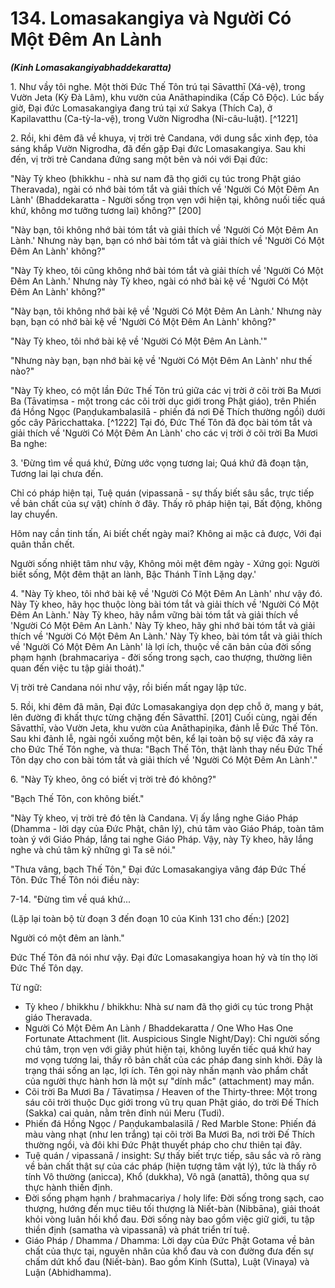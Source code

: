 # 134. Lomasakangiya và Người Có Một Đêm An Lành
***(Kinh Lomasakangiyabhaddekaratta)***

1\.  Như vầy tôi nghe. Một thời Đức Thế Tôn trú tại Sāvatthī (Xá-vệ), trong Vườn Jeta (Kỳ Đà Lâm), khu vườn của Anāthapindika (Cấp Cô Độc). Lúc bấy giờ, Đại đức Lomasakangiya đang trú tại xứ Sakya (Thích Ca), ở Kapilavatthu (Ca-tỳ-la-vệ), trong Vườn Nigrodha (Ni-câu-luật). [^1221]

2\.  Rồi, khi đêm đã về khuya, vị trời trẻ Candana, với dung sắc xinh đẹp, tỏa sáng khắp Vườn Nigrodha, đã đến gặp Đại đức Lomasakangiya. Sau khi đến, vị trời trẻ Candana đứng sang một bên và nói với Đại đức:

"Này Tỳ kheo (bhikkhu - nhà sư nam đã thọ giới cụ túc trong Phật giáo Theravada), ngài có nhớ bài tóm tắt và giải thích về 'Người Có Một Đêm An Lành' (Bhaddekaratta - Người sống trọn vẹn với hiện tại, không nuối tiếc quá khứ, không mơ tưởng tương lai) không?" [200]

"Này bạn, tôi không nhớ bài tóm tắt và giải thích về 'Người Có Một Đêm An Lành.' Nhưng này bạn, bạn có nhớ bài tóm tắt và giải thích về 'Người Có Một Đêm An Lành' không?"

"Này Tỳ kheo, tôi cũng không nhớ bài tóm tắt và giải thích về 'Người Có Một Đêm An Lành.' Nhưng này Tỳ kheo, ngài có nhớ bài kệ về 'Người Có Một Đêm An Lành' không?"

"Này bạn, tôi không nhớ bài kệ về 'Người Có Một Đêm An Lành.' Nhưng này bạn, bạn có nhớ bài kệ về 'Người Có Một Đêm An Lành' không?"

"Này Tỳ kheo, tôi nhớ bài kệ về 'Người Có Một Đêm An Lành.'"

"Nhưng này bạn, bạn nhớ bài kệ về 'Người Có Một Đêm An Lành' như thế nào?"

"Này Tỳ kheo, có một lần Đức Thế Tôn trú giữa các vị trời ở cõi trời Ba Mươi Ba (Tāvatiṃsa - một trong các cõi trời dục giới trong Phật giáo), trên Phiến đá Hồng Ngọc (Paṇḍukambalasilā - phiến đá nơi Đế Thích thường ngồi) dưới gốc cây Pāricchattaka. [^1222] Tại đó, Đức Thế Tôn đã đọc bài tóm tắt và giải thích về 'Người Có Một Đêm An Lành' cho các vị trời ở cõi trời Ba Mươi Ba nghe:

3\.  'Đừng tìm về quá khứ,
Đừng ước vọng tương lai;
Quá khứ đã đoạn tận,
Tương lai lại chưa đến.

Chỉ có pháp hiện tại,
Tuệ quán (vipassanā - sự thấy biết sâu sắc, trực tiếp về bản chất của sự vật) chính ở đây.
Thấy rõ pháp hiện tại,
Bất động, không lay chuyển.

Hôm nay cần tinh tấn,
Ai biết chết ngày mai?
Không ai mặc cả được,
Với đại quân thần chết.

Người sống nhiệt tâm như vậy,
Không mỏi mệt đêm ngày -
Xứng gọi: Người biết sống,
Một đêm thật an lành,
Bậc Thánh Tĩnh Lặng dạy.'

4\.  "Này Tỳ kheo, tôi nhớ bài kệ về 'Người Có Một Đêm An Lành' như vậy đó. Này Tỳ kheo, hãy học thuộc lòng bài tóm tắt và giải thích về 'Người Có Một Đêm An Lành.' Này Tỳ kheo, hãy nắm vững bài tóm tắt và giải thích về 'Người Có Một Đêm An Lành.' Này Tỳ kheo, hãy ghi nhớ bài tóm tắt và giải thích về 'Người Có Một Đêm An Lành.' Này Tỳ kheo, bài tóm tắt và giải thích về 'Người Có Một Đêm An Lành' là lợi ích, thuộc về căn bản của đời sống phạm hạnh (brahmacariya - đời sống trong sạch, cao thượng, thường liên quan đến việc tu tập giải thoát)."

Vị trời trẻ Candana nói như vậy, rồi biến mất ngay lập tức.

5\.  Rồi, khi đêm đã mãn, Đại đức Lomasakangiya dọn dẹp chỗ ở, mang y bát, lên đường đi khất thực từng chặng đến Sāvatthī. [201] Cuối cùng, ngài đến Sāvatthī, vào Vườn Jeta, khu vườn của Anāthapiṇ̣ika, đảnh lễ Đức Thế Tôn. Sau khi đảnh lễ, ngài ngồi xuống một bên, kể lại toàn bộ sự việc đã xảy ra cho Đức Thế Tôn nghe, và thưa: "Bạch Thế Tôn, thật lành thay nếu Đức Thế Tôn dạy cho con bài tóm tắt và giải thích về 'Người Có Một Đêm An Lành'."

6\.  "Này Tỳ kheo, ông có biết vị trời trẻ đó không?"

"Bạch Thế Tôn, con không biết."

"Này Tỳ kheo, vị trời trẻ đó tên là Candana. Vị ấy lắng nghe Giáo Pháp (Dhamma - lời dạy của Đức Phật, chân lý), chú tâm vào Giáo Pháp, toàn tâm toàn ý với Giáo Pháp, lắng tai nghe Giáo Pháp. Vậy, này Tỳ kheo, hãy lắng nghe và chú tâm kỹ những gì Ta sẽ nói."

"Thưa vâng, bạch Thế Tôn," Đại đức Lomasakangiya vâng đáp Đức Thế Tôn. Đức Thế Tôn nói điều này:

7-14. "Đừng tìm về quá khứ...

(Lặp lại toàn bộ từ đoạn 3 đến đoạn 10 của Kinh 131 cho đến:) [202]

Người có một đêm an lành."

Đức Thế Tôn đã nói như vậy. Đại đức Lomasakangiya hoan hỷ và tín thọ lời Đức Thế Tôn dạy.

<!--pg-->
Từ ngữ:
- Tỳ kheo / bhikkhu / bhikkhu: Nhà sư nam đã thọ giới cụ túc trong Phật giáo Theravada.
- Người Có Một Đêm An Lành / Bhaddekaratta / One Who Has One Fortunate Attachment (lit. Auspicious Single Night/Day): Chỉ người sống chú tâm, trọn vẹn với giây phút hiện tại, không luyến tiếc quá khứ hay mơ vọng tương lai, thấy rõ bản chất của các pháp đang sinh khởi. Đây là trạng thái sống an lạc, lợi ích. Tên gọi này nhấn mạnh vào phẩm chất của người thực hành hơn là một sự "dính mắc" (attachment) may mắn.
- Cõi trời Ba Mươi Ba / Tāvatiṃsa / Heaven of the Thirty-three: Một trong sáu cõi trời thuộc Dục giới trong vũ trụ quan Phật giáo, do trời Đế Thích (Sakka) cai quản, nằm trên đỉnh núi Meru (Tudi).
- Phiến đá Hồng Ngọc / Paṇḍukambalasilā / Red Marble Stone: Phiến đá màu vàng nhạt (như len trắng) tại cõi trời Ba Mươi Ba, nơi trời Đế Thích thường ngồi, và đôi khi Đức Phật thuyết pháp cho chư thiên tại đây.
- Tuệ quán / vipassanā / insight: Sự thấy biết trực tiếp, sâu sắc và rõ ràng về bản chất thật sự của các pháp (hiện tượng tâm vật lý), tức là thấy rõ tính Vô thường (anicca), Khổ (dukkha), Vô ngã (anattā), thông qua sự thực hành thiền định.
- Đời sống phạm hạnh / brahmacariya / holy life: Đời sống trong sạch, cao thượng, hướng đến mục tiêu tối thượng là Niết-bàn (Nibbāna), giải thoát khỏi vòng luân hồi khổ đau. Đời sống này bao gồm việc giữ giới, tu tập thiền định (samatha và vipassanā) và phát triển trí tuệ.
- Giáo Pháp / Dhamma / Dhamma: Lời dạy của Đức Phật Gotama về bản chất của thực tại, nguyên nhân của khổ đau và con đường đưa đến sự chấm dứt khổ đau (Niết-bàn). Bao gồm Kinh (Sutta), Luật (Vinaya) và Luận (Abhidhamma).